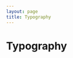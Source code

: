 ```yaml
---
layout: page
title: Typography
---
```


# Typography

<div class="callout example" markdown="1">
</div>

